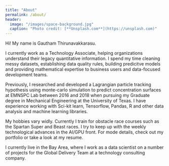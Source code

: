 ```yaml
---
title: "About"
permalink: /about/
header:
  image: "/images/space-background.jpg"
  caption: "Photo credit: [**Unsplash.com**](https://unsplash.com)"
---
```


Hi! My name is Gautham Thirunavakkarasu.

I currently work as a Technology Associate, helping organizations understand their legacy quantitative information. I spend my time cleaning messy datasets, establishing data quality rules, building predicitve models and providing mathematical expertise to business users and data-focused development teams.

Previously, I researched and developed a Lagrangian particle tracking hypothesis using monte-carlo simulation to predict concentration surfaces at EMNSPC Lab between 2016 and 2018 when pursuing my Graduate degree in Mechanical Engineering at the University of Texas. I have experience working with Sci-kit learn, Tensorflow, Pandas, R and other data analysis and machine learning libraries.

My hobbies vary widly. Currently I train for obstacle race courses such as the Spartan Super and Beast races. I try to keep up with the weekly technological advances in the AI/GPU front. For mode details, check out my portfolio or take a look at my resume.

I currently live in the Bay Area, where I work as a data scientist on a number of projects for the Global Delivery Team at a technology consulting company.
